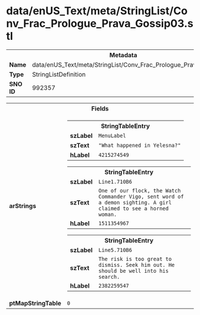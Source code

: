 <h1>data/enUS_Text/meta/StringList/Conv_Frac_Prologue_Prava_Gossip03.stl</h1><table><tr><th colspan="100%">Metadata</th></tr><tr><td><b>Name</b></td><td>data/enUS_Text/meta/StringList/Conv_Frac_Prologue_Prava_Gossip03.stl</td></tr><tr><td><b>Type</b></td><td>StringListDefinition</td></tr><tr><td><b>SNO ID</b></td><td>992357</td></tr></table>

<table><tr><th colspan="100%">Fields</th></tr><tr><td><b>arStrings</b></td><td><table><tr><th colspan="100%">StringTableEntry</th></tr><tr><td><b>szLabel</b></td><td><code>MenuLabel</code></td></tr><tr><td><b>szText</b></td><td><code>"What happened in Yelesna?"</code></td></tr><tr><td><b>hLabel</b></td><td><code>4215274549</code></td></tr></table>


<table><tr><th colspan="100%">StringTableEntry</th></tr><tr><td><b>szLabel</b></td><td><code>Line1.710B6</code></td></tr><tr><td><b>szText</b></td><td><code>One of our flock, the Watch Commander Vigo, sent word of a demon sighting. A girl claimed to see a horned woman.</code></td></tr><tr><td><b>hLabel</b></td><td><code>1511354967</code></td></tr></table>


<table><tr><th colspan="100%">StringTableEntry</th></tr><tr><td><b>szLabel</b></td><td><code>Line5.710B6</code></td></tr><tr><td><b>szText</b></td><td><code>The risk is too great to dismiss. Seek him out. He should be well into his search.</code></td></tr><tr><td><b>hLabel</b></td><td><code>2382259547</code></td></tr></table>


</td></tr><tr><td><b>ptMapStringTable</b></td><td><code>0</code></td></tr></table>

